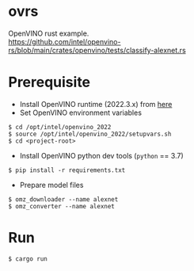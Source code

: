 # ovrs

OpenVINO rust example.  
https://github.com/intel/openvino-rs/blob/main/crates/openvino/tests/classify-alexnet.rs

# Prerequisite

* Install OpenVINO runtime (2022.3.x) from [here](https://docs.openvino.ai/2022.3/openvino_docs_install_guides_installing_openvino_macos_header.html)
* Set OpenVINO environment variables
```shell
$ cd /opt/intel/openvino_2022
$ source /opt/intel/openvino_2022/setupvars.sh
$ cd <project-root>
```
* Install OpenVINO python dev tools (`python` == 3.7)
```shell
$ pip install -r requirements.txt
```
* Prepare model files
```shell
$ omz_downloader --name alexnet
$ omz_converter --name alexnet
```

# Run
```shell
$ cargo run
```
